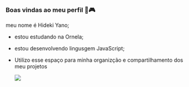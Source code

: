 ### Boas vindas ao meu perfil 🍜🎮

meu nome é Hideki Yano;

 - estou estudando na Ornela;
 - estou desenvolvendo lingusgem JavaScript;
 - Utilizo esse espaço para minha organizção e compartilhamento dos meu projetos

    ![](![image](https://github.com/user-attachments/assets/7f1f4a32-64d7-4bed-aaf4-ebf0b83c66e5)
)
